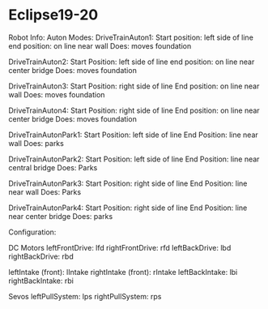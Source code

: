 # Eclipse19-20
Robot Info:
Auton Modes:
DriveTrainAuton1:
Start position: left side of line
end position: on line near wall
Does: moves foundation

DriveTrainAuton2:
Start Position: left side of line
end position: on line near center bridge
Does: moves foundation

DriveTrainAuton3:
Start Position: right side of line
End position: on line near wall
Does: moves foundation


DriveTrainAuton4:
Start Position: right side of line
End position: on line near center bridge
Does: moves foundation


DriveTrainAutonPark1:
Start Position: left side of line
End Position: line near wall
Does: parks

DriveTrainAutonPark2:
Start Position: left side of line
End Position: line near central bridge
Does: Parks

DriveTrainAutonPark3:
Start Position: right side of line
End Position: line near wall
Does: Parks

DriveTrainAutonPark4:
Start Position: right side of line
End Position: line near center bridge
Does: parks

Configuration:

DC Motors
leftFrontDrive: lfd
rightFrontDrive: rfd
leftBackDrive: lbd
rightBackDrive: rbd

leftIntake (front): lIntake
rightIntake (front): rIntake
leftBackIntake: lbi
rightBackIntake: rbi

Sevos
leftPullSystem: lps
rightPullSystem: rps
